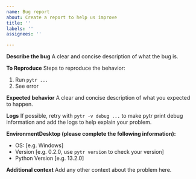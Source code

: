 ```yaml
---
name: Bug report
about: Create a report to help us improve
title: ''
labels: ''
assignees: ''

---
```


**Describe the bug**
A clear and concise description of what the bug is.

**To Reproduce**
Steps to reproduce the behavior:
1. Run `pytr ...`
2. See error

**Expected behavior**
A clear and concise description of what you expected to happen.

**Logs**
If possible, retry with `pytr -v debug ...` to make pytr print debug information and add the logs to help explain your problem.

**EnvironmentDesktop (please complete the following information):**
 - OS: [e.g. Windows]
 - Version [e.g. 0.2.0, use `pytr version` to check your version]
 - Python Version [e.g. 13.2.0]



**Additional context**
Add any other context about the problem here.
